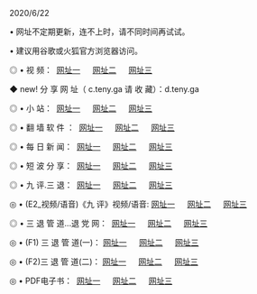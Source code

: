 <p>2020/6/22
<p>• 网址不定期更新，连不上时，请不同时间再试试。
<p>• 建议用谷歌或火狐官方浏览器访问。
<p>◎ • 视 频： 
<a href="http://pah.hdfmradio.com/" target="_blank">网址一</a> 　 
<a href="http://pch.hdfmradio.com/" target="_blank">网址二</a> 　 
<a href="http://pth.hdfmradio.com/b.html" target="_blank">网址三</a>
<p>◆ new! 分 享 网 址（  c.teny.ga 请 收 藏）：d.teny.ga</p>

<p>◎ • 小 站：  
<a href="http://pah.hdfmradio.com/f.html" target="_blank">网址一</a> 　 
<a href="http://pch.hdfmradio.com/h.html" target="_blank">网址二</a> 　 
<a href="http://pth.hdfmradio.com/k/" target="_blank">网址三</a></p>
<p>◎ • 翻 墙 软 件 ：  
<a href="http://pah.hdfmradio.com/ff/" target="_blank">网址一</a> 　 
<a href="http://pch.hdfmradio.com/s/read/a1_nd.html" target="_blank">网址二</a> 　 
<a href="http://pth.hdfmradio.com/ff/index.html" target="_blank">网址三</a></p>
<p>◎ • 每 日 新 闻：  
<a href="http://pah.hdfmradio.com/day/" target="_blank">网址一</a> 　 
<a href="http://pch.hdfmradio.com/day/" target="_blank">网址二</a> 　 
<a href="http://pth.hdfmradio.com/day/index.html" target="_blank">网址三</a></p>
<p>◎ • 短 波 分 享：  
<a href="http://pah.hdfmradio.com/h/" target="_blank">网址一</a> 　 
<a href="http://pth.hdfmradio.com/h/" target="_blank">网址二</a> 　 
<a href="http://pch.hdfmradio.com/h/index.html" target="_blank">网址三</a></p>
<p>◎ • 九 评.三 退：  
<a href="http://pah.hdfmradio.com/t/" target="_blank">网址一</a> 　 
<a href="http://pch.hdfmradio.com/v2/index.html" target="_blank">网址二</a> 　 
<a href="http://pth.hdfmradio.com/tt/index.html" target="_blank">网址三</a> 　</p>
<p>◎ • (E2_视频/语音)《九 评》视频/语音: 
<a href="http://pch.hdfmradio.com/7738.html" target="_blank">网址一</a> 　 
<a href="http://pah.hdfmradio.com/7614.html" target="_blank">网址二</a> 　 
<a href="http://pth.hdfmradio.com/7633.html" target="_blank">网址三</a></p>
<p>◎ • 三 退 管 道...退 党 网：  
<a href="http://pah.hdfmradio.com/go/td1.html" target="_blank">网址一</a> 　 
<a href="http://pch.hdfmradio.com/go/td2.html" target="_blank">网址二</a> 　 
<a href="http://pth.hdfmradio.com/go/td3.html" target="_blank">网址三</a></p>
<p>◎ • (F1) 三 退 管 道(一)： 
<a href="http://pah.hdfmradio.com/dd/" target="_blank">网址一</a> 　 
<a href="http://pch.hdfmradio.com/s/read/a1_tdx.html" target="_blank">网址二</a> 　 
<a href="http://pth.hdfmradio.com/dd/" target="_blank">网址三</a></p>
<p>◎ • (F2)三 退 管 道(二)： 
<a href="http://pch.hdfmradio.com/d/" target="_blank">网址一</a> 　 
<a href="http://pah.hdfmradio.com/d/index.html" target="_blank">网址二</a> 　 
<a href="http://pth.hdfmradio.com/d/" target="_blank">网址三</a></p>
<p>◎ • PDF电子书：  
<a href="http://pah.hdfmradio.com/p/" target="_blank">网址一</a> 　 
<a href="http://pch.hdfmradio.com/p/index.html" target="_blank">网址二</a> 　 
<a href="http://pth.hdfmradio.com/p/" target="_blank">网址三</a></p>
